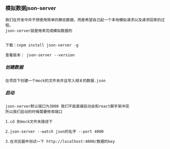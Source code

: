 ### 模拟数据json-server
    我们在开发中并不想使用简单的静态数据，而是希望自己起一个本地模拟请求以及请求回来的过程。
    json-server就是用来完成模拟数据的


    下载：cnpm install json-server -g

    查看版本： json-server --version
##### 创建数据
    在项目下创建一个mock的文件夹并且写入相关的数据.json
##### 启动
    json-server默认端口为3000 我们不能直接启动会和react脚手架冲突
    所以我们启动的时候需要修改端口

    1.cd 到mock文件夹路径下 

    2.json-server --watch json的名字 --port 4000

    3.在浏览器中测试一下 http://localhost:4000/数据的key
